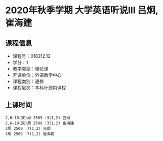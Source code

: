 # 2020年秋季学期 大学英语听说III 吕炯, 崔海建






## 课程信息

- 课程号：018212.12
- 学分：1
- 教学类型：理论课
- 开课单位：外语教学中心
- 课程类别：通修
- 课程层次：本科计划内课程

## 上课时间

```
2,6~18(双)周 2509 :3(1,2) 吕炯
2,6~18(双)周 2509 :3(1,2) 崔海建
3周 2509 :7(1,2) 吕炯
3周 2509 :7(1,2) 崔海建
```


